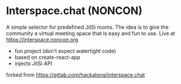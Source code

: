 # Interspace.chat (NONCON)

A simple selector for predefined JitSi rooms. The idea is to give the community a virtual meeting space that is easy and fun to use. Live at https://interspace.noncon.org

- fun project (don't expect watertight code)
- based on create-react-app
- injects JitSi API

forked from https://gitlab.com/hackalong/interspace.chat